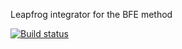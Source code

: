 Leapfrog integrator for the BFE method


[![Build status](http://img.shields.io/travis/jngaravitoc/BFE_integrator/master.svg?style=flat)](http://travis-ci.org/jngaravitoc/BFE_integrator)
